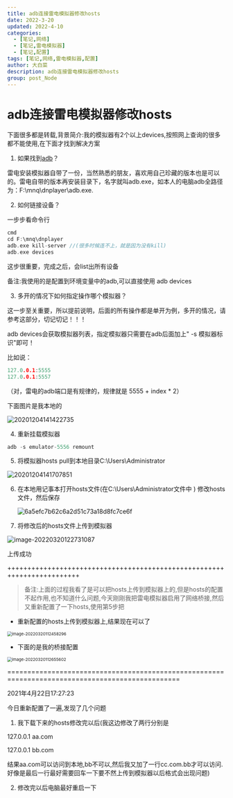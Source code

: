 ```yaml
---
title: adb连接雷电模拟器修改hosts
date: 2022-3-20
updated: 2022-4-10
categories: 
  - [笔记,网络]
  - [笔记,雷电模拟器]
  - [笔记,配置]
tags: [笔记,网络,雷电模拟器,配置]
author: 大白菜
description: adb连接雷电模拟器修改hosts
group: post_Node
---
```


# **adb连接雷电模拟器修改hosts**

下面很多都是转载,背景简介:我的模拟器有2个以上devices,按照网上查询的很多都不能使用,在下面才找到解决方案

1. 如果找到[adb](https://so.csdn.net/so/search?q=adb&spm=1001.2101.3001.7020)？

雷电安装模拟器自带了一份，当然熟悉的朋友，喜欢用自己珍藏的版本也是可以的。雷电自带的版本再安装目录下，名字就叫adb.exe，如本人的电脑adb全路径为：F:\mnq\dnplayer\adb.exe.

2. 如何链接设备？

一步步看命令行

```go
cmd
cd F:\mnq\dnplayer
adb.exe kill-server //(很多时候连不上，就是因为没有kill)
adb.exe devices
```

这步很重要，完成之后，会list出所有设备

备注:我使用的是配置到环境变量中的adb,可以直接使用 adb devices

3. 多开的情况下如何指定操作哪个模拟器？

这一步至关重要，所以提前说明，后面的所有操作都是单开为例，多开的情况，请参考这部分，切记切记！！！

adb devices会获取模拟器列表，指定模拟器只需要在adb后面加上" -s 模拟器标识"即可！

比如说：

```go
127.0.0.1:5555
127.0.0.1:5557
```

（对，雷电的adb端口是有规律的，规律就是 5555 + index * 2）

下面图片是我本地的

![20201204141422735](https://gitee.com/zhy_bc/my-photo-manage/raw/master/Typora/20201204141422735.png)

4. 重新挂载模拟器   

```go
adb -s emulator-5556 remount
```

5. 将模拟器hosts pull到本地目录C:\Users\Administrator

![20201204141707851](https://gitee.com/zhy_bc/my-photo-manage/raw/master/Typora/20201204141707851.png)

6. 在本地用记事本打开hosts文件(在C:\Users\Administrator文件中 ) 修改hosts文件，然后保存

   ![6a5efc7b62c6a2d51c73a18d8fc7ce6f](https://gitee.com/zhy_bc/my-photo-manage/raw/master/Typora/6a5efc7b62c6a2d51c73a18d8fc7ce6f.png)

7. 将修改后的hosts文件上传到模拟器

![image-20220320122731087](https://gitee.com/zhy_bc/my-photo-manage/raw/master/Typora/image-20220320122731087.png)

上传成功

++++++++++++++++++++++++++++++++++++++++++++++++++++++++++++++++++++++++

> 备注:上面的过程我看了是可以把hosts上传到模拟器上的,但是hosts的配置不起作用,也不知道什么问题,今天刚刚我把雷电模拟器启用了网络桥接,然后又重新配置了一下hosts,使用第5步把

- 重新配置的hosts上传到模拟器上,结果现在可以了

<img src="https://gitee.com/zhy_bc/my-photo-manage/raw/master/Typora/image-20220320112458296.png" alt="image-20220320112458296" style="zoom:67%;" />

- 下面的是我的桥接配置

<img src="https://gitee.com/zhy_bc/my-photo-manage/raw/master/Typora/image-20220320112655602.png" alt="image-20220320112655602" style="zoom:67%;" />

=================================================================================================

2021年4月22日17:27:23

今日重新配置了一遍,发现了几个问题

1. 我下载下来的hosts修改完以后(我这边修改了两行分别是 

127.0.0.1 aa.com 

127.0.0.1 bb.com

结果aa.com可以访问到本地,bb不可以,然后我又加了一行cc.com.bb才可以访问.好像是最后一行最好需要回车一下要不然上传到模拟器以后格式会出现问题)

2. 修改完以后电脑最好重启一下